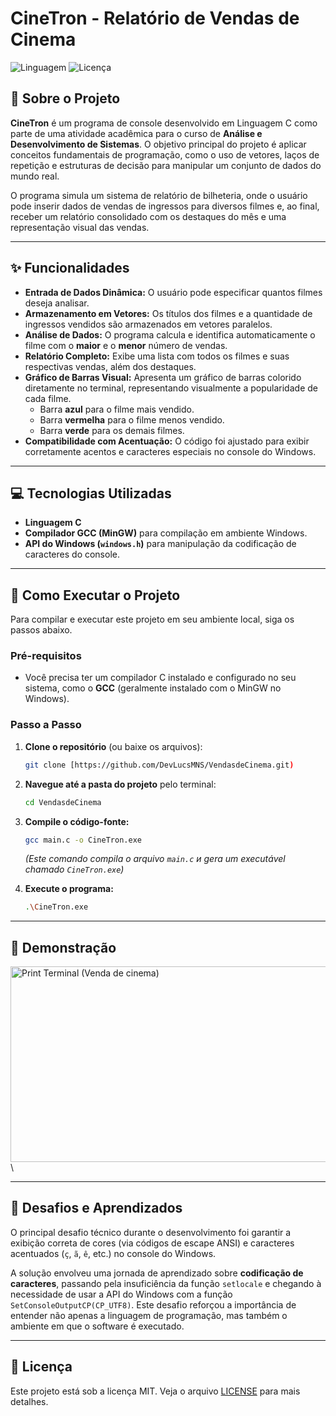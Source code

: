 # CineTron - Relatório de Vendas de Cinema

![Linguagem](https://img.shields.io/badge/Linguagem-C-blue.svg)
![Licença](https://img.shields.io/badge/Licença-MIT-green.svg)

## 📖 Sobre o Projeto

**CineTron** é um programa de console desenvolvido em Linguagem C como parte de uma atividade acadêmica para o curso de **Análise e Desenvolvimento de Sistemas**. O objetivo principal do projeto é aplicar conceitos fundamentais de programação, como o uso de vetores, laços de repetição e estruturas de decisão para manipular um conjunto de dados do mundo real.

O programa simula um sistema de relatório de bilheteria, onde o usuário pode inserir dados de vendas de ingressos para diversos filmes e, ao final, receber um relatório consolidado com os destaques do mês e uma representação visual das vendas.

---

## ✨ Funcionalidades

* **Entrada de Dados Dinâmica:** O usuário pode especificar quantos filmes deseja analisar.
* **Armazenamento em Vetores:** Os títulos dos filmes e a quantidade de ingressos vendidos são armazenados em vetores paralelos.
* **Análise de Dados:** O programa calcula e identifica automaticamente o filme com o **maior** e o **menor** número de vendas.
* **Relatório Completo:** Exibe uma lista com todos os filmes e suas respectivas vendas, além dos destaques.
* **Gráfico de Barras Visual:** Apresenta um gráfico de barras colorido diretamente no terminal, representando visualmente a popularidade de cada filme.
    * Barra **azul** para o filme mais vendido.
    * Barra **vermelha** para o filme menos vendido.
    * Barra **verde** para os demais filmes.
* **Compatibilidade com Acentuação:** O código foi ajustado para exibir corretamente acentos e caracteres especiais no console do Windows.

---

## 💻 Tecnologias Utilizadas

* **Linguagem C**
* **Compilador GCC (MinGW)** para compilação em ambiente Windows.
* **API do Windows (`windows.h`)** para manipulação da codificação de caracteres do console.

---

## 🚀 Como Executar o Projeto

Para compilar e executar este projeto em seu ambiente local, siga os passos abaixo.

### Pré-requisitos

* Você precisa ter um compilador C instalado e configurado no seu sistema, como o **GCC** (geralmente instalado com o MinGW no Windows).

### Passo a Passo

1.  **Clone o repositório** (ou baixe os arquivos):
    ```bash
    git clone [https://github.com/DevLucsMNS/VendasdeCinema.git)
    ```

2.  **Navegue até a pasta do projeto** pelo terminal:
    ```bash
    cd VendasdeCinema
    ```

3.  **Compile o código-fonte:**
    ```bash
    gcc main.c -o CineTron.exe
    ```
    *(Este comando compila o arquivo `main.c` и gera um executável chamado `CineTron.exe`)*

4.  **Execute o programa:**
    ```bash
    .\CineTron.exe
    ```

---

## 📸 Demonstração

<img width="1597" height="313" alt="Print Terminal (Venda de cinema)" src="https://github.com/user-attachments/assets/579bb311-0e6e-4eee-9f96-379a56f5e8fa" />
\

---

## 🧠 Desafios e Aprendizados

O principal desafio técnico durante o desenvolvimento foi garantir a exibição correta de cores (via códigos de escape ANSI) e caracteres acentuados (`ç`, `ã`, `ê`, etc.) no console do Windows.

A solução envolveu uma jornada de aprendizado sobre **codificação de caracteres**, passando pela insuficiência da função `setlocale` e chegando à necessidade de usar a API do Windows com a função `SetConsoleOutputCP(CP_UTF8)`. Este desafio reforçou a importância de entender não apenas a linguagem de programação, mas também o ambiente em que o software é executado.

---

## 📝 Licença

Este projeto está sob a licença MIT. Veja o arquivo [LICENSE](LICENSE) para mais detalhes.
